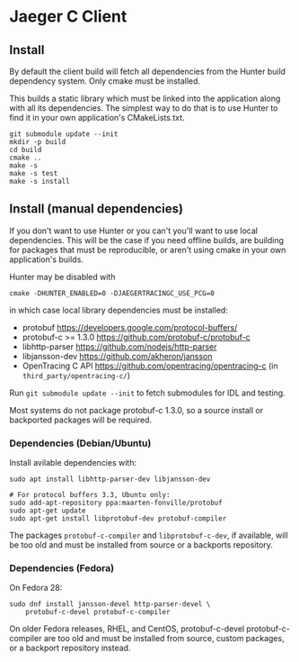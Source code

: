 # Jaeger C Client

## Install

By default the client build will fetch all dependencies from the Hunter
build dependency system. Only cmake must be installed.

This builds a static library which must be linked into the application
along with all its dependencies. The simplest way to do that is to use
Hunter to find it in your own application's CMakeLists.txt.

    git submodule update --init
    mkdir -p build
    cd build
    cmake ..
    make -s
    make -s test
    make -s install

## Install (manual dependencies)

If you don't want to use Hunter or you can't you'll want to use local
dependencies.  This will be the case if you need offline builds, are building
for packages that must be reproducible, or aren't using cmake in your own
application's builds.

Hunter may be disabled with

    cmake -DHUNTER_ENABLED=0 -DJAEGERTRACINGC_USE_PCG=0

in which case local library dependencies must be installed:

* protobuf
  https://developers.google.com/protocol-buffers/
* protobuf-c >= 1.3.0
  https://github.com/protobuf-c/protobuf-c
* libhttp-parser
  https://github.com/nodejs/http-parser
* libjansson-dev
  https://github.com/akheron/jansson
* OpenTracing C API
  https://github.com/opentracing/opentracing-c
  (in `third_party/opentracing-c/`)

Run `git submodule update --init` to fetch submodules for IDL and testing.

Most systems do not package protobuf-c 1.3.0, so a source install or backported
packages will be required.

### Dependencies (Debian/Ubuntu)

Install avilable dependencies with:

    sudo apt install libhttp-parser-dev libjansson-dev

    # For protocol buffers 3.3, Ubuntu only:
    sudo add-apt-repository ppa:maarten-fonville/protobuf
    sudo apt-get update
    sudo apt-get install libprotobuf-dev protobuf-compiler

The packages `protobuf-c-compiler` and `libprotobuf-c-dev`, if available, will
be too old and must be installed from source or a backports repository.

### Dependencies (Fedora)

On Fedora 28:

    sudo dnf install jansson-devel http-parser-devel \
        protobuf-c-devel protobuf-c-compiler

On older Fedora releases, RHEL, and CentOS, protobuf-c-devel
protobuf-c-compiler are too old and must be installed from source, custom
packages, or a backport repository instead.
